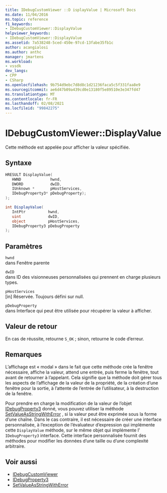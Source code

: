 ```yaml
---
title: IDebugCustomViewer ::D isplayValue | Microsoft Docs
ms.date: 11/04/2016
ms.topic: reference
f1_keywords:
- IDebugCustomViewer::DisplayValue
helpviewer_keywords:
- IDebugCustomViewer::DisplayValue
ms.assetid: 7a538248-5ced-450e-97cd-13fabe35fb1c
author: acangialosi
ms.author: anthc
manager: jmartens
ms.workload:
- vssdk
dev_langs:
- CPP
- CSharp
ms.openlocfilehash: 9b754d9ebc7d8d8c1d21236faca5c5f331faa8e9
ms.sourcegitcommit: ae6d47b09a439cd0e13180f5e89510e3e347fd47
ms.translationtype: MT
ms.contentlocale: fr-FR
ms.lasthandoff: 02/08/2021
ms.locfileid: "99842275"
---
```

# <a name="idebugcustomviewerdisplayvalue"></a>IDebugCustomViewer::DisplayValue
Cette méthode est appelée pour afficher la valeur spécifiée.

## <a name="syntax"></a>Syntaxe

```cpp
HRESULT DisplayValue(
   HWND             hwnd,
   DWORD            dwID,
   IUnknown *       pHostServices,
   IDebugProperty3* pDebugProperty);
);
```

```csharp
int DisplayValue(
   IntPtr          hwnd,
   uint            dwID,
   object          pHostServices,
   IDebugProperty3 pDebugProperty
);
```

## <a name="parameters"></a>Paramètres
`hwnd`\
dans Fenêtre parente

`dwID`\
dans ID des visionneuses personnalisées qui prennent en charge plusieurs types.

`pHostServices`\
[in] Réservée. Toujours défini sur null.

`pDebugProperty`\
dans Interface qui peut être utilisée pour récupérer la valeur à afficher.

## <a name="return-value"></a>Valeur de retour
 En cas de réussite, retourne `S_OK` ; sinon, retourne le code d’erreur.

## <a name="remarks"></a>Remarques
 L’affichage est « modal » dans le fait que cette méthode crée la fenêtre nécessaire, affiche la valeur, attend une entrée, puis ferme la fenêtre, tout avant de retourner à l’appelant. Cela signifie que la méthode doit gérer tous les aspects de l’affichage de la valeur de la propriété, de la création d’une fenêtre pour la sortie, à l’attente de l’entrée de l’utilisateur, à la destruction de la fenêtre.

 Pour prendre en charge la modification de la valeur de l’objet [IDebugProperty3](../../../extensibility/debugger/reference/idebugproperty3.md) donné, vous pouvez utiliser la méthode [SetValueAsStringWithError](../../../extensibility/debugger/reference/idebugproperty3-setvalueasstringwitherror.md) , si la valeur peut être exprimée sous la forme d’une chaîne. Dans le cas contraire, il est nécessaire de créer une interface personnalisée, à l’exception de l’évaluateur d’expression qui implémente cette `DisplayValue` méthode, sur le même objet qui implémente l' `IDebugProperty3` interface. Cette interface personnalisée fournit des méthodes pour modifier les données d’une taille ou d’une complexité arbitraire.

## <a name="see-also"></a>Voir aussi
- [IDebugCustomViewer](../../../extensibility/debugger/reference/idebugcustomviewer.md)
- [IDebugProperty3](../../../extensibility/debugger/reference/idebugproperty3.md)
- [SetValueAsStringWithError](../../../extensibility/debugger/reference/idebugproperty3-setvalueasstringwitherror.md)
